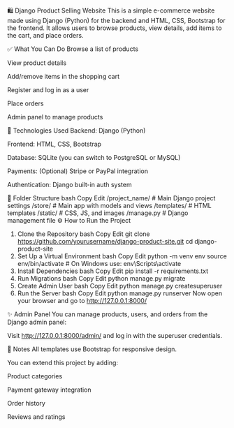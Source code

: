 🛍️ Django Product Selling Website
This is a simple e-commerce website made using Django (Python) for the backend and HTML, CSS, Bootstrap for the frontend. It allows users to browse products, view details, add items to the cart, and place orders.

✅ What You Can Do
Browse a list of products

View product details

Add/remove items in the shopping cart

Register and log in as a user

Place orders

Admin panel to manage products

🧱 Technologies Used
Backend: Django (Python)

Frontend: HTML, CSS, Bootstrap

Database: SQLite (you can switch to PostgreSQL or MySQL)

Payments: (Optional) Stripe or PayPal integration

Authentication: Django built-in auth system

📂 Folder Structure
bash
Copy
Edit
/project_name/         # Main Django project settings
/store/                # Main app with models and views
/templates/            # HTML templates
/static/               # CSS, JS, and images
/manage.py             # Django management file
⚙️ How to Run the Project
1. Clone the Repository
bash
Copy
Edit
git clone https://github.com/yourusername/django-product-site.git
cd django-product-site
2. Set Up a Virtual Environment
bash
Copy
Edit
python -m venv env
source env/bin/activate    # On Windows use: env\Scripts\activate
3. Install Dependencies
bash
Copy
Edit
pip install -r requirements.txt
4. Run Migrations
bash
Copy
Edit
python manage.py migrate
5. Create Admin User
bash
Copy
Edit
python manage.py createsuperuser
6. Run the Server
bash
Copy
Edit
python manage.py runserver
Now open your browser and go to http://127.0.0.1:8000/

✨ Admin Panel
You can manage products, users, and orders from the Django admin panel:

Visit http://127.0.0.1:8000/admin/ and log in with the superuser credentials.

📌 Notes
All templates use Bootstrap for responsive design.

You can extend this project by adding:

Product categories

Payment gateway integration

Order history

Reviews and ratings
